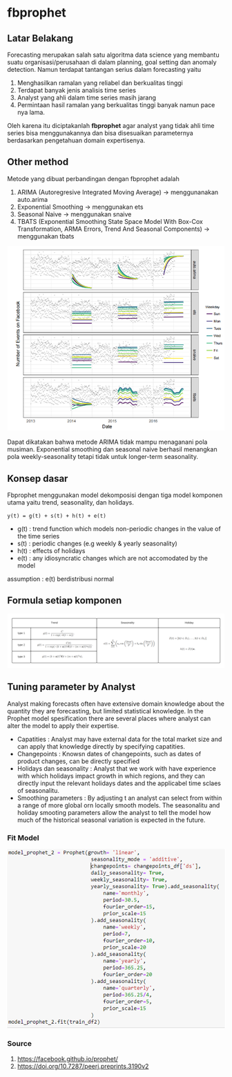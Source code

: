 # fbprophet

## Latar Belakang
Forecasting merupakan salah satu algoritma data science yang membantu suatu organisasi/perusahaan di dalam planning, goal setting dan anomaly detection. Namun terdapat tantangan serius dalam forecasting yaitu

1. Menghasilkan ramalan yang reliabel dan berkualitas tinggi
2. Terdapat banyak jenis analisis time series
3. Analyst yang ahli dalam time series masih jarang
4. Permintaan hasil ramalan yang berkualitas tinggi banyak namun pace nya lama.

Oleh karena itu diciptakanlah **fbprophet** agar analyst yang tidak ahli time series bisa menggunakannya dan bisa disesuaikan parameternya berdasarkan pengetahuan domain expertisenya. 

## Other method
Metode yang dibuat perbandingan dengan fbprophet adalah
1. ARIMA (Autoregresive Integrated Moving Average) -> menggunanakan auto.arima
2. Exponential Smoothing -> menggunakan ets
3. Seasonal Naive -> menggunakan snaive
4. TBATS (Exponential Smoothing State Space Model With Box-Cox Transformation, ARMA Errors, Trend And Seasonal Components) -> menggunakan tbats

![](images/detect_pattern.PNG)

Dapat dikatakan bahwa metode ARIMA tidak mampu menaganani pola musiman. Exponential smoothing dan seasonal naive berhasil menangkan pola weekly-seasonality tetapi tidak untuk longer-term seasonality.

## Konsep dasar
Fbprophet menggunakan model dekomposisi dengan tiga model komponen utama yaitu trend, seasonality, dan holidays. 

```
y(t) = g(t) + s(t) + h(t) + e(t)
```
- g(t) : trend function which models non-periodic changes in the value of the time series
- s(t) : periodic changes (e.g weekly & yearly seasonality)
- h(t) : effects of holidays
- e(t) : any idiosyncratic changes which are not accomodated by the model

assumption : e(t) berdistribusi normal

## Formula setiap komponen

![](images/formula_per_component.PNG)


## Tuning parameter by Analyst
Analyst making forecasts often have extensive domain knowledge about the quantity they are forecasting, but limited statistical knowledge. In the Prophet model spesification there are several places where analyst can alter the model to apply their expertise. 

- Capatities : Analyst may have external data for the total market size and can apply that knowledge directly by specifying capatities.
- Changepoints : Knowsn dates of changepoints, such as dates of product changes, can be directly specified
- Holidays dan seasonality : Analyst that we work with have experience with which holidays impact growth in which regions, and they can directly input the relevant holidays dates and the applicabel time sclaes of seasonalitu.
- Smoothing parameters : By adjusting t an analyst can select from within a range of more global orn locally smooth models. The seasonalitu and holiday smooting parameters allow the analyst to tell the model how much of the historical seasonal variation is expected in the future.


### Fit Model
![](images/fit_model.PNG)


### Source
1. https://facebook.github.io/prophet/
2. https://doi.org/10.7287/peerj.preprints.3190v2

